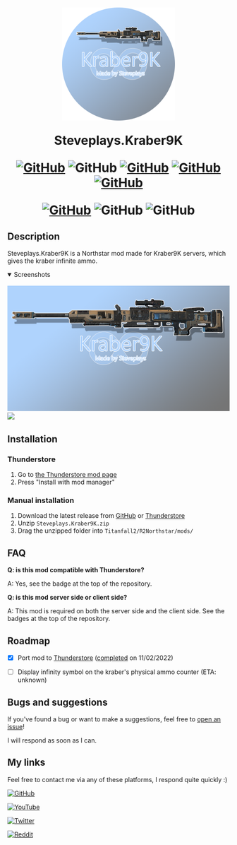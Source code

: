 <h1 align="center">
<img src="icon_hq.png" width="256px" align="center">

Steveplays.Kraber9K 


[![GitHub](https://img.shields.io/github/license/Steveplays28/Kraber9K)](https://github.com/Steveplays28/Kraber9K/LICENSE)
![GitHub](https://img.shields.io/github/repo-size/Steveplays28/Kraber9K)
[![GitHub](https://img.shields.io/github/forks/Steveplays28/Kraber9K)](https://github.com/Steveplays28/kraber9k/network/members)
[![GitHub](https://img.shields.io/github/issues/Steveplays28/Kraber9K)](https://github.com/Steveplays28/kraber9k/issues)
[![GitHub](https://img.shields.io/github/issues-pr/Steveplays28/Kraber9K)](https://github.com/Steveplays28/kraber9k/pulls)

[![GitHub](https://img.shields.io/badge/Thunderstore-yes-brightgreen?labelColor=375A7F)](https://northstar.thunderstore.io/package/Steveplays28/Kraber9K)
![GitHub](https://img.shields.io/badge/Server%20side-yes-brightgreen?labelColor=375A7F)
![GitHub](https://img.shields.io/badge/Client%20side-yes-brightgreen?labelColor=375A7F)
</h1>


## Description

Steveplays.Kraber9K is a Northstar mod made for Kraber9K servers, which gives the kraber infinite ammo.

<details open>
<summary>Screenshots</summary>
<br>
<img src="banner.png" width="960px">
<img src="https://user-images.githubusercontent.com/62797992/147510084-57e6a3a7-9e43-4400-a556-5644142f27cc.png" width="960px">
</details>


## Installation

### Thunderstore

1. Go to [the Thunderstore mod page](https://northstar.thunderstore.io/package/Steveplays28/Kraber9K/)
2. Press "Install with mod manager"

### Manual installation

1. Download the latest release from [GitHub](https://github.com/Steveplays28/kraber9k/releases/latest) or [Thunderstore](https://northstar.thunderstore.io/package/Steveplays28/Kraber9K/)
2. Unzip `Steveplays.Kraber9K.zip`
3. Drag the unzipped folder into `Titanfall2/R2Northstar/mods/`


## FAQ

**Q: is this mod compatible with Thunderstore?**

A: Yes, see the badge at the top of the repository.

**Q: is this mod server side or client side?**

A: This mod is required on both the server side and the client side. See the badges at the top of the repository.


## Roadmap

- [x] Port mod to [Thunderstore](https://northstar.thunderstore.io) ([completed](https://northstar.thunderstore.io/package/Steveplays28/Kraber9K/) on 11/02/2022)
- [ ] Display infinity symbol on the kraber's physical ammo counter (ETA: unknown)


## Bugs and suggestions

If you've found a bug or want to make a suggestions, feel free to [open an issue](https://github.com/Steveplays28/Kraber9K/issues/new)!

I will respond as soon as I can.


## My links

Feel free to contact me via any of these platforms, I respond quite quickly :)

[![GitHub](https://img.shields.io/github/stars/Steveplays28?label=Steveplays28%20%7C%20Stars&style=social)](https://github.com/Steveplays28)

[![YouTube](https://img.shields.io/youtube/channel/subscribers/UC0GP9rATvC5L8yH_NrCaBJw?label=Steveplays%20%7C%20Subscribers&style=social)](https://youtube.com/c/Steveplays28)

[![Twitter](https://img.shields.io/twitter/follow/Steveplays28?label=Steveplays28%20%7C%20Followers&style=social)](https://twitter.com/Steveplays28)

[![Reddit](https://img.shields.io/reddit/user-karma/combined/Steveplays28?label=Steveplays28%20%7C%20Karma&style=social)](https://reddit.com/u/Steveplays28)
